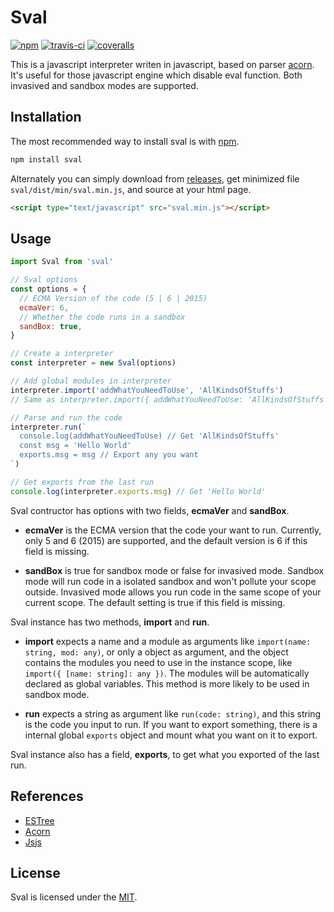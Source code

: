 # Sval

[![npm](https://img.shields.io/npm/v/sval.svg?style=flat-square)](https://www.npmjs.com/package/sval)
[![travis-ci](https://img.shields.io/travis/Siubaak/sval.svg?style=flat-square)](https://travis-ci.org/Siubaak/sval)
[![coveralls](https://img.shields.io/coveralls/github/Siubaak/sval.svg?style=flat-square)](https://coveralls.io/github/Siubaak/sval)

This is a javascript interpreter writen in javascript, based on parser [acorn](https://github.com/acornjs/acorn). It's useful for those javascript engine which disable eval function. Both invasived and sandbox modes are supported.

## Installation

The most recommended way to install sval is with [npm](https://www.npmjs.com/package/sval).

```bash
npm install sval
```

Alternately you can simply download from [releases](https://github.com/Siubaak/sval/releases), get minimized file `sval/dist/min/sval.min.js`, and source at your html page.

```html
<script type="text/javascript" src="sval.min.js"></script>
```

## Usage

```js
import Sval from 'sval'

// Sval options
const options = {
  // ECMA Version of the code (5 | 6 | 2015)
  ecmaVer: 6,
  // Whether the code runs in a sandbox
  sandBox: true,
}

// Create a interpreter
const interpreter = new Sval(options)

// Add global modules in interpreter
interpreter.import('addWhatYouNeedToUse', 'AllKindsOfStuffs')
// Same as interpreter.import({ addWhatYouNeedToUse: 'AllKindsOfStuffs' })

// Parse and run the code
interpreter.run(`
  console.log(addWhatYouNeedToUse) // Get 'AllKindsOfStuffs'
  const msg = 'Hello World'
  exports.msg = msg // Export any you want
`)

// Get exports from the last run
console.log(interpreter.exports.msg) // Get 'Hello World'
```

Sval contructor has options with two fields, **ecmaVer** and **sandBox**.

- **ecmaVer** is the ECMA version that the code your want to run. Currently, only 5 and 6 (2015) are supported, and the default version is 6 if this field is missing.

- **sandBox** is true for sandbox mode or false for invasived mode. Sandbox mode will run code in a isolated sandbox and won't pollute your scope outside. Invasived mode allows you run code in the same scope of your current scope. The default setting is true if this field is missing.

Sval instance has two methods, **import** and **run**.

- **import** expects a name and a module as arguments like `import(name: string, mod: any)`, or only a object as argument, and the object contains the modules you need to use in the instance scope, like `import({ [name: string]: any })`. The modules will be automatically declared as global variables. This method is more likely to be used in sandbox mode.

- **run** expects a string as argument like `run(code: string)`, and this string is the code you input to run. If you want to export something, there is a internal global `exports` object and mount what you want on it to export.

Sval instance also has a field, **exports**, to get what you exported of the last run.

## References

- [ESTree](https://github.com/estree/estree)
- [Acorn](https://github.com/acornjs/acorn)
- [Jsjs](https://github.com/bramblex/jsjs)

## License

Sval is licensed under the [MIT](https://github.com/Siubaak/sval/blob/master/LICENSE).
